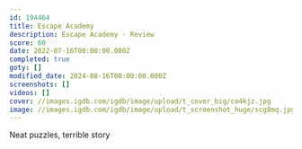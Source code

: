 ```yaml
---
id: 194464
title: Escape Academy
description: Escape Academy - Review
score: 60
date: 2022-07-16T00:00:00.000Z
completed: true
goty: []
modified_date: 2024-08-16T00:00:00.000Z
screenshots: []
videos: []
cover: //images.igdb.com/igdb/image/upload/t_cover_big/co4kjz.jpg
image: //images.igdb.com/igdb/image/upload/t_screenshot_huge/scg8mq.jpg
---
```

Neat puzzles, terrible story